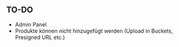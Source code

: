 ## TO-DO

- Admin Panel
- Produkte können nicht hinzugefügt werden (Upload in Buckets, Presigned URL etc.)